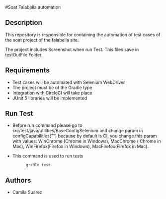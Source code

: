 #Soat Falabella automation

## Description

This repository is responsible for containing the automation of test cases of the soat project of the falabella site.

The project includes Screenshot when run Test. This files save in testOutFile Folder.

## Requirements

- Test cases will be automated with Selenium WebDriver
- The project must be of the Gradle type
- Integration with CircleCI will take place
- JUnit 5 libraries will be implemented

## Run Test
 
- Before run command please go to src/test/java/utilities/BaseConfigSelenium and change param in configCapabilities("") because by default is CI, you change this param with values: WinChrome (Chrome in Windows), MacChrome ( Chrome in Mac), WinFirefox(Firefox in Windows), MacFirefox(Firefox in Mac).
- This command is used to run tests

            gradle test
            
 
## Authors

- Camila Suarez



 
